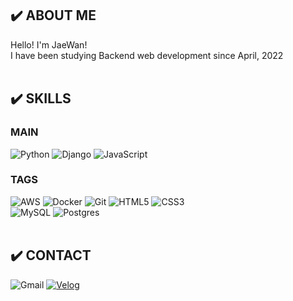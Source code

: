 ## ✔️ ABOUT ME
Hello! I'm JaeWan!<br>
I have been studying Backend web development since April, 2022<br><br>

## ✔️ SKILLS
### MAIN
![Python](https://img.shields.io/badge/python-3670A0?style=for-the-badge&logo=python&logoColor=ffdd54)
![Django](https://img.shields.io/badge/django-%23092E20.svg?style=for-the-badge&logo=django&logoColor=white)
![JavaScript](https://img.shields.io/badge/javascript-%23323330.svg?style=for-the-badge&logo=javascript&logoColor=%23F7DF1E)
<br>
### TAGS
![AWS](https://img.shields.io/badge/AWS-%23FF9900.svg?style=flat-square&logo=amazon-aws&logoColor=white)
![Docker](https://img.shields.io/badge/docker-%230db7ed.svg?style=flat-square&logo=docker&logoColor=white)
![Git](https://img.shields.io/badge/git-%23F05033.svg?style=flat-square&logo=git&logoColor=white)
![HTML5](https://img.shields.io/badge/html5-%23E34F26.svg?style=flat-square&logo=html5&logoColor=white)
![CSS3](https://img.shields.io/badge/css3-%231572B6.svg?style=flat-square&logo=css3&logoColor=white)
<br>
![MySQL](https://img.shields.io/badge/mysql-%2300f.svg?style=flat-square&logo=mysql&logoColor=white)
![Postgres](https://img.shields.io/badge/postgres-%23316192.svg?style=flat-square&logo=postgresql&logoColor=white)
<br><br>

## ✔️ CONTACT
![Gmail](https://img.shields.io/badge/wkdudhksl@gmail.com-D14836?style=flat-square&logo=gmail&logoColor=white)
[![Velog](https://img.shields.io/badge/Blog-20C997?style=flat-square&logo=velog&logoColor=white&link=https://velog.io/@wkdudhksl)](https://velog.io/@wkdudhksl)
